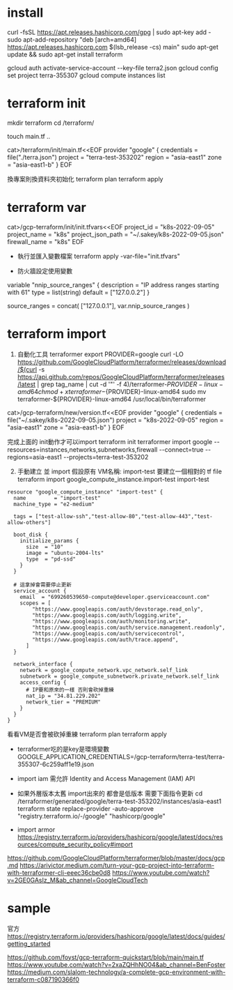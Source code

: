 # install
curl -fsSL https://apt.releases.hashicorp.com/gpg | sudo apt-key add -
sudo apt-add-repository "deb [arch=amd64] https://apt.releases.hashicorp.com $(lsb_release -cs) main"
sudo apt-get update && sudo apt-get install terraform

gcloud auth activate-service-account --key-file terra2.json
gcloud config set project terra-355307
gcloud compute instances list

# terraform init
mkdir terraform
cd /terraform/

touch main.tf ..

cat>/terraform/init/main.tf<<EOF
provider "google" {
credentials = file("./terra.json")
  project = "terra-test-353202"
  region  = "asia-east1"
  zone    = "asia-east1-b"
}
EOF

換專案則換資料夾初始化
terraform plan
terraform apply

# terraform var

cat>/gcp-terraform/init/init.tfvars<<EOF
project_id = "k8s-2022-09-05"
project_name = "k8s"
project_json_path = "~/.sakey/k8s-2022-09-05.json"
firewall_name = "k8s"
EOF

* 執行並匯入變數檔案
terraform apply -var-file="init.tfvars"

* 防火牆設定使用變數

variable "nnip_source_ranges" {
  description = "IP address ranges starting with 61"
  type        = list(string)
  default     = ["127.0.0.2"]
}

  source_ranges = concat(
    ["127.0.0.1"],
    var.nnip_source_ranges
  )


# terraform import
1. 自動化工具 terraformer
export PROVIDER=google
curl -LO https://github.com/GoogleCloudPlatform/terraformer/releases/download/$(curl -s https://api.github.com/repos/GoogleCloudPlatform/terraformer/releases/latest | grep tag_name | cut -d '"' -f 4)/terraformer-${PROVIDER}-linux-amd64
chmod +x terraformer-${PROVIDER}-linux-amd64
sudo mv terraformer-${PROVIDER}-linux-amd64 /usr/local/bin/terraformer

cat>/gcp-terraform/new/version.tf<<EOF
provider "google" {
credentials = file("~/.sakey/k8s-2022-09-05.json")
  project = "k8s-2022-09-05"
  region  = "asia-east1"
  zone    = "asia-east1-b"
}
EOF

完成上面的 init動作才可以import
terraform init
terraformer import google --resources=instances,networks,subnetworks,firewall --connect=true --regions=asia-east1 --projects=terra-test-353202

2. 手動建立 並 import
假設原有 VM名稱: import-test
要建立一個相對的 tf file
terraform import google_compute_instance.import-test import-test
```
resource "google_compute_instance" "import-test" {
  name         = "import-test"
  machine_type = "e2-medium"

  tags = ["test-allow-ssh","test-allow-80","test-allow-443","test-allow-others"]

  boot_disk {
    initialize_params {
      size  = "10"
      image = "ubuntu-2004-lts"
      type  = "pd-ssd"
    }
  }

  # 這拿掉會需要停止更新
  service_account {
    email  = "699260539650-compute@developer.gserviceaccount.com"
    scopes = [
        "https://www.googleapis.com/auth/devstorage.read_only",
        "https://www.googleapis.com/auth/logging.write",
        "https://www.googleapis.com/auth/monitoring.write",
        "https://www.googleapis.com/auth/service.management.readonly",
        "https://www.googleapis.com/auth/servicecontrol",
        "https://www.googleapis.com/auth/trace.append",
      ]
  }

  network_interface {
    network = google_compute_network.vpc_network.self_link
    subnetwork = google_compute_subnetwork.private_network.self_link
    access_config {
      # IP要和原來的一樣 否則會砍掉重練
      nat_ip = "34.81.229.202"
      network_tier = "PREMIUM"
    }
  }
}
```
看看VM是否會被砍掉重練
terraform plan
terraform apply


* terraformer吃的是key是環境變數 GOOGLE_APPLICATION_CREDENTIALS=/gcp-terraform/terra-test/terra-355307-6c259aff1e19.json
* import iam 需允許 Identity and Access Management (IAM) API
* 如果外層版本太舊 import出來的 都會是低版本 需要下面指令更新
cd /terraformer/generated/google/terra-test-353202/instances/asia-east1
terraform state replace-provider -auto-approve "registry.terraform.io/-/google" "hashicorp/google"

* import armor
https://registry.terraform.io/providers/hashicorp/google/latest/docs/resources/compute_security_policy#import

https://github.com/GoogleCloudPlatform/terraformer/blob/master/docs/gcp.md
https://arivictor.medium.com/turn-your-gcp-project-into-terraform-with-terraformer-cli-eeec36cbe0d8
https://www.youtube.com/watch?v=2GE0GAsIz_M&ab_channel=GoogleCloudTech


# sample
官方
https://registry.terraform.io/providers/hashicorp/google/latest/docs/guides/getting_started

https://github.com/foyst/gcp-terraform-quickstart/blob/main/main.tf
https://www.youtube.com/watch?v=2xaZQHhNO04&ab_channel=BenFoster
https://medium.com/slalom-technology/a-complete-gcp-environment-with-terraform-c087190366f0